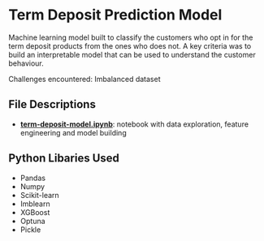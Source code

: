 # Term Deposit Prediction Model

Machine learning model built to classify the customers who opt in for the term deposit products from the ones who does not. A key criteria was to build an interpretable model that can be used to understand the customer behaviour.

Challenges encountered: Imbalanced dataset

## File Descriptions
- **[term-deposit-model.ipynb](https://github.com/bijilsubhash/term-deposit/blob/main/term-deposit-model.ipynb "term-deposit-model.ipynb")**: notebook with data exploration, feature engineering and model building

## Python Libaries Used
- Pandas
- Numpy
- Scikit-learn
- Imblearn
- XGBoost
- Optuna
- Pickle

